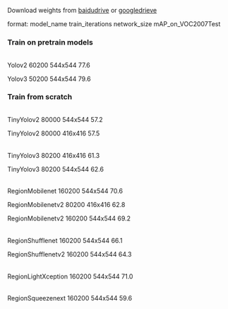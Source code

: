 Download weights from [baidudrive](https://pan.baidu.com/s/1a3Z5IUylBs6rI-GYg3RGbw#list/path=%2F) or [googledrieve](https://drive.google.com/open?id=1nW3u35_5b0ILs2u9TOQ5Nubjx8-1ewwc)

format: model_name train_iterations network_size mAP_on_VOC2007Test

### Train on pretrain models
######
Yolov2 60200 544x544 77.6

Yolov3 50200 544x544 79.6

### Train from scratch
######
TinyYolov2 80000 544x544 57.2

TinyYolov2 80000 416x416 57.5

######
TinyYolov3 80200 416x416 61.3

TinyYolov3 80200 544x544 62.6

######
RegionMobilenet 160200 544x544 70.6

RegionMobilenetv2 80200 416x416 62.8

RegionMobilenetv2 160200 544x544 69.2

######
RegionShufflenet 160200 544x544 66.1

RegionShufflenetv2 160200 544x544 64.3

######
RegionLightXception 160200 544x544 71.0

######
RegionSqueezenext 160200 544x544 59.6
